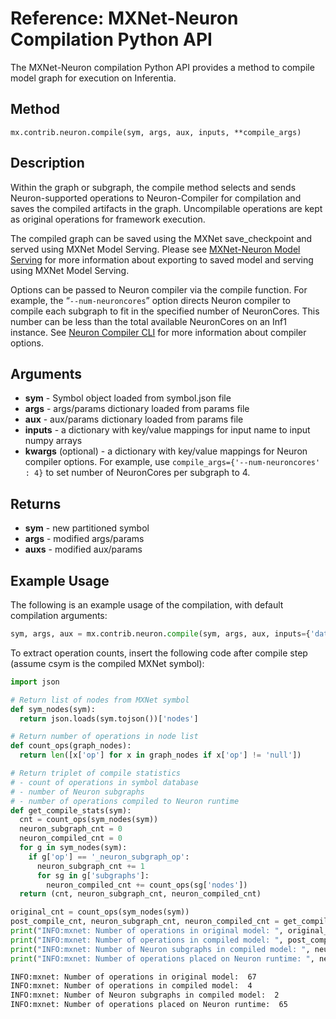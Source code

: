# Reference: MXNet-Neuron Compilation Python API

The MXNet-Neuron compilation Python API provides a method to compile model graph for execution on Inferentia.

## Method

`mx.contrib.neuron.compile(sym, args, aux, inputs, **compile_args)`

## Description

Within the graph or subgraph, the compile method selects and sends Neuron-supported operations to Neuron-Compiler for compilation and saves the compiled artifacts in the graph. Uncompilable operations are kept as original operations for framework execution.

The compiled graph can be saved using the MXNet save_checkpoint and served using MXNet Model Serving. Please see [MXNet-Neuron Model Serving](./tutorial-model-serving.md) for more information about exporting to saved model and serving using MXNet Model Serving.

Options can be passed to Neuron compiler via the compile function. For example, the “`--num-neuroncores`” option directs Neuron compiler to compile each subgraph to fit in the specified number of NeuronCores. This number can be less than the total available NeuronCores on an Inf1 instance. See [Neuron Compiler CLI](../neuron-cc/command-line-reference.md) for more information about compiler options.

## Arguments

* **sym** - Symbol object loaded from symbol.json file
* **args** - args/params dictionary loaded from params file
* **aux** - aux/params dictionary loaded from params file
* **inputs** - a dictionary with key/value mappings for input name to input numpy arrays
* **kwargs** (optional) - a dictionary with key/value mappings for Neuron compiler options. For example, use `compile_args={'--num-neuroncores' : 4}` to set number of NeuronCores per subgraph to 4.

## Returns

* **sym**  - new partitioned symbol
* **args** - modified args/params
* **auxs** - modified aux/params

## Example Usage

The following is an example usage of the compilation, with default compilation arguments:

```python
sym, args, aux = mx.contrib.neuron.compile(sym, args, aux, inputs={'data' : img})
```
To extract operation counts, insert the following code after compile step (assume csym is the compiled MXNet symbol):

```python
import json

# Return list of nodes from MXNet symbol
def sym_nodes(sym):
  return json.loads(sym.tojson())['nodes']

# Return number of operations in node list  
def count_ops(graph_nodes):
  return len([x['op'] for x in graph_nodes if x['op'] != 'null'])

# Return triplet of compile statistics
# - count of operations in symbol database
# - number of Neuron subgraphs
# - number of operations compiled to Neuron runtime  
def get_compile_stats(sym):
  cnt = count_ops(sym_nodes(sym))
  neuron_subgraph_cnt = 0
  neuron_compiled_cnt = 0
  for g in sym_nodes(sym):
    if g['op'] == '_neuron_subgraph_op':
      neuron_subgraph_cnt += 1
      for sg in g['subgraphs']:
        neuron_compiled_cnt += count_ops(sg['nodes'])
  return (cnt, neuron_subgraph_cnt, neuron_compiled_cnt)

original_cnt = count_ops(sym_nodes(sym))
post_compile_cnt, neuron_subgraph_cnt, neuron_compiled_cnt = get_compile_stats(csym)
print("INFO:mxnet: Number of operations in original model: ", original_cnt)
print("INFO:mxnet: Number of operations in compiled model: ", post_compile_cnt)
print("INFO:mxnet: Number of Neuron subgraphs in compiled model: ", neuron_subgraph_cnt)
print("INFO:mxnet: Number of operations placed on Neuron runtime: ", neuron_compiled_cnt)
```

```bash
INFO:mxnet: Number of operations in original model:  67
INFO:mxnet: Number of operations in compiled model:  4
INFO:mxnet: Number of Neuron subgraphs in compiled model:  2
INFO:mxnet: Number of operations placed on Neuron runtime:  65
```
